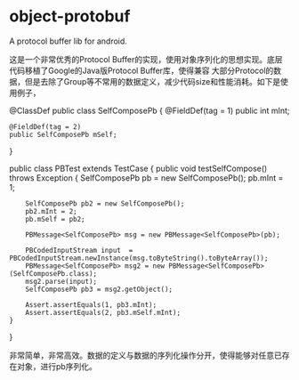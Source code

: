object-protobuf
===============

A protocol buffer lib for android. 

这是一个非常优秀的Protocol Buffer的实现，使用对象序列化的思想实现。底层代码移植了Google的Java版Protocol Buffer库，使得兼容
大部分Protocol的数据，但是去除了Group等不常用的数据定义，减少代码size和性能消耗。如下是使用例子，

@ClassDef
public class SelfComposePb {
    @FieldDef(tag = 1)
    public int mInt;
    
    @FieldDef(tag = 2)
    public SelfComposePb mSelf;
}

public class PBTest extends TestCase {
	public void testSelfCompose() throws Exception {
		SelfComposePb pb = new SelfComposePb();
		pb.mInt = 1;
		
		SelfComposePb pb2 = new SelfComposePb();
		pb2.mInt = 2;
		pb.mSelf = pb2;
		
		PBMessage<SelfComposePb> msg = new PBMessage<SelfComposePb>(pb);
		
		PBCodedInputStream input  = PBCodedInputStream.newInstance(msg.toByteString().toByteArray());
		PBMessage<SelfComposePb> msg2 = new PBMessage<SelfComposePb>(SelfComposePb.class);
		msg2.parse(input);
		SelfComposePb pb3 = msg2.getObject();
		
		Assert.assertEquals(1, pb3.mInt);
		Assert.assertEquals(2, pb3.mSelf.mInt);
	}
}

非常简单，非常高效。数据的定义与数据的序列化操作分开，使得能够对任意已存在对象，进行pb序列化。
